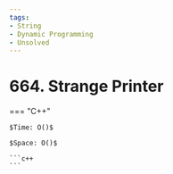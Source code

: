 ```yaml
---
tags:
- String
- Dynamic Programming
- Unsolved
---
```



# 664. Strange Printer

=== "C++"

    $Time: O()$

    $Space: O()$

    ```c++
    ```